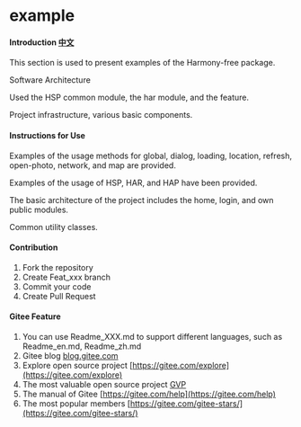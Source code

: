 # example

#### Introduction [中文](README.md)
This section is used to present examples of the Harmony-free package.

Software Architecture

Used the HSP common module, the har module, and the feature.

Project infrastructure, various basic components.

#### Instructions for Use

Examples of the usage methods for global, dialog, loading, location, refresh, open-photo, network, and map are provided.

Examples of the usage of HSP, HAR, and HAP have been provided.

The basic architecture of the project includes the home, login, and own public modules.

Common utility classes.

#### Contribution

1.  Fork the repository
2.  Create Feat_xxx branch
3.  Commit your code
4.  Create Pull Request


#### Gitee Feature

1.  You can use Readme\_XXX.md to support different languages, such as Readme\_en.md, Readme\_zh.md
2.  Gitee blog [blog.gitee.com](https://blog.gitee.com)
3.  Explore open source project [https://gitee.com/explore](https://gitee.com/explore)
4.  The most valuable open source project [GVP](https://gitee.com/gvp)
5.  The manual of Gitee [https://gitee.com/help](https://gitee.com/help)
6.  The most popular members  [https://gitee.com/gitee-stars/](https://gitee.com/gitee-stars/)
